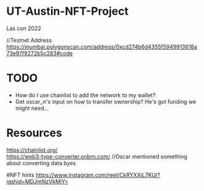 # UT-Austin-NFT-Project
Las con 2022

//Testnet Address
https://mumbai.polygonscan.com/address/0xcd274b6d4355f5949913618a73e97f9272b5c283#code

# TODO
- How do I use chainlist to add the network to my wallet? 
- Get oscar_n's input on how to transfer ownership? He's got funding we might need...

# Resources
https://chainlist.org/  
https://web3-type-converter.onbrn.com/  //Oscar mentioned something about converting data byes

#NFT hints
https://www.instagram.com/reel/CkRYXXjL7KU/?igshid=MDJmNzVkMjY=
